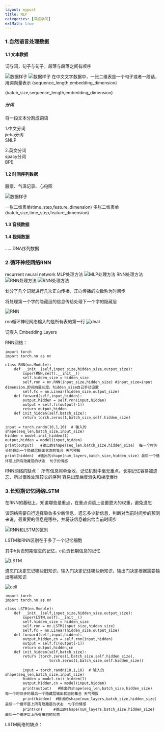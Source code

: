 ```yaml
---
layout: mypost
title: NLP
categories: [深度学习]
extMath: true
---
```


### 1.自然语言处理数据

#### 1.1 文本数据

词与词，句子与句子，段落与段落之间有顺序

![数据样子](vector.png)
![数据样子](vectors.png)
在中文文字数据中，一张二维表是一个句子或者一段话，用词向量表示
(sequence_length,embedding_dimension)

(batch_size,sequence_length,embedding_dimension)

##### 分词
将一段文本分割成词语

1.中文分词   
jieba分词  
SNLP  

2.英文分词    
spacy分词  
BPE  



#### 1.2 时间序列数据

股票、气温记录、心电图

![数据样子](timeseries.png)

一张二维表单(time_step,feature_dimension)
多张二维表单(batch_size,time_step,feature_dimension)

#### 1.3 音频数据

#### 1.4 视频数据

……DNA序列数据
 
### 2.循环神经网络RNN
recurrent neural network
MLP处理方法
![MLP处理方法](rnn_word.png)
RNN处理方法
![RNN处理方法](rnn_word2.png)
![RNN处理方法](rnn_word3.png)

划分了几个词就进行几次正向传播，正向传播的次数称为时间步

将处理第一个字的隐藏层的信息传给处理下一个字的隐藏层

![RNN](RNN1.png)


rnn循环神经网络输入的是所有表的第一行
![deal](deal.png)

词嵌入 Embedding Layers


RNN网络： 

```
import torch
import torch.nn as nn

class RNN(nn.Module):
    def __init__(self,input_size,hidden_size,output_size):
        super(RNN,self).__init__()
        self.hidden_size = hidden_size
        self.rnn = nn.RNN(input_size,hidden_size) #input_size=input dimension,即词向量长度。hidden_size自己手动设置
        self.fc = nn.Linear(hidden_size,output_size)
    def forward(self,input,hidden):
        output,hidden = self.rnn(input,hidden)
        output = self.fc(output[-1])
        return output,hidden
    def init_hidden(self,batch_size):
        return torch.zeros(1,batch_size,self.hidden_size)
```
        
```
input = torch.randn(10,1,10)  # 输入的shape(seq_len,batch_size,input_size)
hidden = model.init_hidden(1)
output,hidden = model(input,hidden)
print(output)   #输出的shape(seq_len,batch_size,hidden_size)  每一个时间步的最后一个隐藏层输出状态的集合 天气预报
print(hidden)  #输出的shape(num_layers,batch_size,hidden_size) 最后一个循环层上所有隐藏层的状态  句子的情感
```
    
RNN网络的缺点：
所有信息照单全收，记忆机制中毫无重点，长期记忆容易被遗忘，所以很难处理较长的序列
容易出现梯度消失和梯度爆炸

### 3.长短期记忆网络LSTM
在RNN的基础上，知道哪些是重点，在重点词语上设置更大的权重，避免遗忘

该网络需要自行选择吸收多少新信息，遗忘多少新信息，判断对当前时间步的预测来说，最重要的信息是哪些，并将该信息输出给当前时间步

![RNN和LSTM的区别](diff_RNN_LSTM.png)

LSTM和RNN区别在于多了一个记忆细胞

其中h负责短期信息的记忆，c负责长期信息的记忆

![LSTM](doors.png)

遗忘门决定忘记哪些旧知识，输入门决定记住哪些新知识，输出门决定根据需要输出哪些知识

![cell](cell.png)

```
import torch
import torch.nn as nn

class LSTM(nn.Module):
    def __init__(self,input_size,hidden_size,output_size):
        super(LSTM,self).__init__()
        self.hidden_size = hidden_size
        self.rnn = nn.LSTM(input_size,hidden_size)
        self.fc = nn.Linear(hidden_size,output_size)
    def forward(self,input,hidden):
        output,hidden,cn = self.rnn(input,hidden)
        output = self.fc(output[-1])
        return output,hidden,cn
    def init_hidden(self,batch_size):
        return (torch.zeros(1,batch_size,self.hidden_size),
                    torch.zeros(1,batch_size,self.hidden_size))
```

```
        input = torch.randn(10,1,10)  # 输入的shape(seq_len,batch_size,input_size)
        hidden = model.init_hidden(1)
        output,hidden,cn = model(input,hidden)
        print(output)   #输出的shape(seq_len,batch_size,hidden_size)  每一个时间步的最后一个隐藏层输出状态的集合 天气预报
        print(hidden)  #输出的shape(num_layers,batch_size,hidden_size) 最后一个循环层上所有隐藏层的状态  句子的情感
        print(cn)     #输出的shape(num_layers,batch_size,hidden_size) 最后一个循环层上所有细胞的状态  
```

LSTM网络的缺点： 




